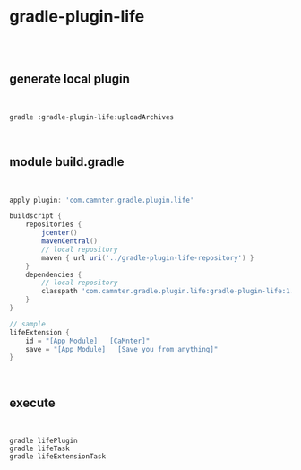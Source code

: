 # gradle-plugin-life

<br>
<br>

## generate local plugin
 
<br>
    
```shell
gradle :gradle-plugin-life:uploadArchives 
```

<br>

## module build.gradle
 
<br>
    
```gradle
apply plugin: 'com.camnter.gradle.plugin.life'

buildscript {
    repositories {
        jcenter()
        mavenCentral()
        // local repository
        maven { url uri('../gradle-plugin-life-repository') }
    }
    dependencies {
        // local repository
        classpath 'com.camnter.gradle.plugin.life:gradle-plugin-life:1.0.2'
    }
}

// sample
lifeExtension {
    id = "[App Module]   [CaMnter]"
    save = "[App Module]   [Save you from anything]"
}
```

<br>

## execute

<br>
    
```shell
gradle lifePlugin
gradle lifeTask
gradle lifeExtensionTask  
```

<br>

